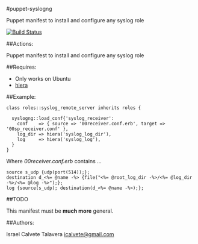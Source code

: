 #puppet-syslogng

Puppet manifest to install and configure any syslog role

[![Build Status](https://secure.travis-ci.org/icalvete/puppet-syslogng.png)](http://travis-ci.org/icalvete/puppet-syslogng)

##Actions:

Puppet manifest to install and configure any syslog role

##Requires:

* Only works on Ubuntu
* [hiera](http://docs.puppetlabs.com/hiera/1/index.html)

##Example:

    class roles::syslog_remote_server inherits roles {

      syslogng::load_conf{'syslog_receiver':
        conf    => { source => '00receiver.conf.erb', target => '00sp_receiver.conf' },
        log_dir => hiera('syslog_log_dir'),
        log     => hiera('syslog_log'),
      }
    }

Where *00receiver.conf.erb* contains ...

    source s_udp {udp(port(514));};
    destination d_<%= @name -%> {file("<%= @root_log_dir -%>/<%= @log_dir -%>/<%= @log -%>");};
    log {source(s_udp); destination(d_<%= @name -%>);};

##TODO

This manifest must be **much more** general.

##Authors:

Israel Calvete Talavera <icalvete@gmail.com>
